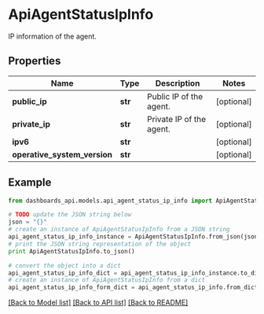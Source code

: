 # ApiAgentStatusIpInfo

IP information of the agent.

## Properties
Name | Type | Description | Notes
------------ | ------------- | ------------- | -------------
**public_ip** | **str** | Public IP of the agent. | [optional] 
**private_ip** | **str** | Private IP of the agent. | [optional] 
**ipv6** | **str** |  | [optional] 
**operative_system_version** | **str** |  | [optional] 

## Example

```python
from dashboards_api.models.api_agent_status_ip_info import ApiAgentStatusIpInfo

# TODO update the JSON string below
json = "{}"
# create an instance of ApiAgentStatusIpInfo from a JSON string
api_agent_status_ip_info_instance = ApiAgentStatusIpInfo.from_json(json)
# print the JSON string representation of the object
print ApiAgentStatusIpInfo.to_json()

# convert the object into a dict
api_agent_status_ip_info_dict = api_agent_status_ip_info_instance.to_dict()
# create an instance of ApiAgentStatusIpInfo from a dict
api_agent_status_ip_info_form_dict = api_agent_status_ip_info.from_dict(api_agent_status_ip_info_dict)
```
[[Back to Model list]](../README.md#documentation-for-models) [[Back to API list]](../README.md#documentation-for-api-endpoints) [[Back to README]](../README.md)


